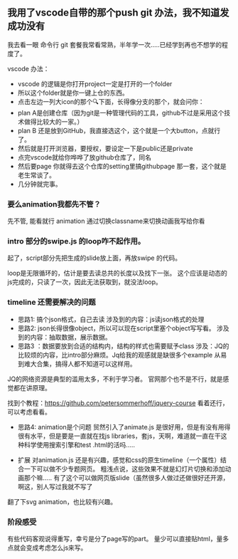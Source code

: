 ## 我用了vscode自带的那个push git 办法，我不知道发成功没有

我去看一眼
命令行 git 套餐我常看常熟，半年学一次.....已经学到再也不想学的程度了。

vscode 办法：
- vscode 的逻辑是你打开project一定是打开的一个folder
- 所以这个folder就是你一键上仓的东西。
- 点击左边一列大icon的那个🔍下面，长得像分支的那个，就会问你：
- plan A是创建仓库（因为git是一种管理代码的工具，github不过是采用这个技术做得比较大的一家。）
- plan B 还是放到GitHub，我直接选这个，这个就是一个大button，点就行了。
- 然后就是打开浏览器，要授权，要设定一下是public还是private 
- 点完vscode就给你哗哗了放github仓库了，同名
- 然后要page 你就得去这个仓库的setting里搞githubpage 那一套，这个就是老生常谈了。
- 几分钟就完事。

### 要么animation我都先不管？

先不管, 能看就行
animation 通过切换classname来切换动画我写给你看

### intro 部分的swipe.js 的loop咋不起作用。

起了，script部分先把生成的slide放上面，再放swipe 的代码。

loop是无限循环的，估计是要去读总共的长度以及找下一张。
这个应该是动态的js完成的，只读了一次，因此无法获取到，就没法loop。

### timeline 还需要解决的问题
- 思路1: 搞个json格式，自己去读
涉及到的内容：js读json格式的处理
- 思路2: json长得很像object，所以可以现在script里塞个object写写看。
涉及到的内容：抽取数据，展示数据。
- 思路3 ：数据要放到合适的结构内，结构的样式也需要赋予class
涉及：JQ的比较烦的内容，比intro部分麻烦。Jq给我的观感就是缺很多个example 从易到难大合集，搞得人都不知道可以这样用。

JQ的网络资源是典型的滥用太多，不利于学习者。
官网那个也不是不行，就是感觉都在讲原理。


找到个教程：https://github.com/petersommerhoff/jquery-course 
看着还行，可以考虑看看。

- 思路4: animation是个问题
贸然引入了animate.js 是很好用，但是有没有用得很有水平，但是要是一直就在找js libraries，套js，天啊，难道就一直在干这种科学使用搜索引擎和test
.html的活吗.....

- 扩展
对animation.js 还是有兴趣，感觉和css的原生timeline（一个属性）结合一下可以做不少专题网页。
粗浅点说，这些效果不就是幻灯片切换和添加动画那个嘛..... 有了这个可以做网页版slide（虽然很多人做过还做很好还开源，啊这，别人写过我就不写了

翻了下svg animation，也比较有兴趣。

### 阶段感受

有些代码客观说得重写，幸亏是分了page写的part。
量少可以直接贴html，量多点就会变成考虑怎么js来写。

